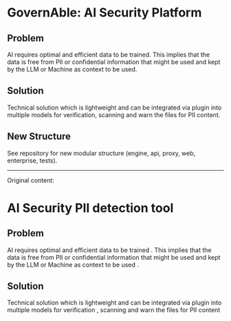 # GovernAble: AI Security Platform

## Problem
AI requires optimal and efficient data to be trained. This implies that the data is free from PII or confidential information that might be used and kept by the LLM or Machine as context to be used.

## Solution
Technical solution which is lightweight and can be integrated via plugin into multiple models for verification, scanning and warn the files for PII content.

## New Structure
See repository for new modular structure (engine, api, proxy, web, enterprise, tests).

---

Original content:
# AI Security PII detection tool
## Problem 
AI requires optimal and efficient data to be trained . This implies that the data is free from PII or confidential information that might be used and kept by the LLM or Machine as context to be used .
## Solution
Technical solution which is lightweight and can be integrated via plugin into multiple models for verification , scanning and warn the files for PII content

